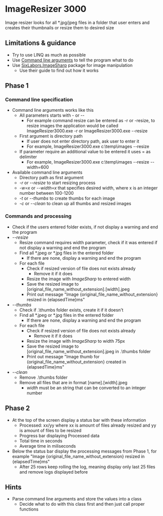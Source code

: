 # ImageResizer 3000

Image resizer looks for all \*.jpg/jpeg files in a folder that user enters and creates their thumbnails or resize them to desired size


## Limitations & guidance

- Try to use LINQ as much as possible
- Use [Command line arguments](https://docs.microsoft.com/en-us/dotnet/csharp/fundamentals/program-structure/main-command-line) to tell the program what to do
- Use [SixLabors.ImageSharp](https://www.nuget.org/packages/SixLabors.ImageSharp/) package for image manipulation
	- Use their guide to find out how it works

## Phase 1

### Command line specification 

- Command line arguments works like this
	- All parameters starts with - or --
		- For example command resize can be entered as -r or -resize, to resize images the application would be called ImageResizer3000.exe -r or ImageResizer3000.exe --resize
	- First argument is directory path
		- If user does not enter directory path, ask user to enter it
		- For example, ImageResizer3000.exe c:\\temp\\images --resize
	- If parameter require an additional value to be entered it uses = as delimiter
		- For example, ImageResizer3000.exe c:\\temp\\images --resize --width=600
- Available command line arguments
	- Directory path as first argument
	- _-r_ or _--resize_ to start resizing process
	- _-w=x_ or _--width=x_ that specifies desired width, where x is an integer number between 100-1200
	- _-t_ or -_-thumbs_ to create thumbs for each image
	- _-c_ or _--clean_ to clean up all thumbs and resized images
 
### Commands and processing

- Check if the users entered folder exists, if not display a warning and end the program
- *--resize*
	- Resize command requires width parameter, check if it was entered if not display a warning and end the program
	- Find all \*.jpeg or \*.jpg files in the entered folder
		- If there are none, display a warning and end the program
	- For each file
		- Check if resized version of file does not exists already
			- Remove it if it does
		- Resize the image with _ImageSharp_ to entered width
		- Save the resized image to [original_file_name_without_extension].[width].jpeg
		- Print out message "Image {original_file_name_without_extension} resized in {elapsedTime}ms"
- *--thumbs*
	- Check if .\\thumbs folder exists, create it if it doesn't
	- Find all \*.jpeg or \*.jpg files in the entered folder
		- If there are none, display a warning and end the program
	- For each file
		- Check if resized version of file does not exists already
			- Remove it if it does
		- Resize the image with _ImageSharp_ to width 75px
		- Save the resized image to [original_file_name_without_extension].jpeg in .\\thumbs folder
		- Print out message "Image thumb for {original_file_name_without_extension} created in {elapsedTime}ms"
- *--clean*
	- Remove .\\thumbs folder
	- Remove all files that are in format [name].[width].jpeg
		- _width_ must be an string that can be converted to an integer number

## Phase 2

- At the top of the screen display a status bar with these information
	- Processed: xx/yy where xx is amount of files already resized and yy is amount of files to be resized
	- Progress bar displaying Processed data
	- Total time in seconds
	- Average time in miliseconds
- Below the status bar display the processing messages from Phase 1, for example "Image {original_file_name_without_extension} resized in {elapsedTime}ms"
	- After 25 rows keep rolling the log, meaning display only last 25 files and remove logs displayed before


## Hints

- Parse command line arguments and store the values into a class
	- Decide what to do with this class first and then just call proper functions
